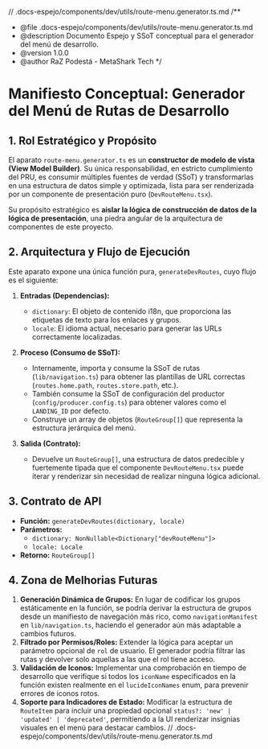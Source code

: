 // .docs-espejo/components/dev/utils/route-menu.generator.ts.md
/\*\*

- @file .docs-espejo/components/dev/utils/route-menu.generator.ts.md
- @description Documento Espejo y SSoT conceptual para el generador del menú de desarrollo.
- @version 1.0.0
- @author RaZ Podestá - MetaShark Tech
  \*/

# Manifiesto Conceptual: Generador del Menú de Rutas de Desarrollo

## 1. Rol Estratégico y Propósito

El aparato `route-menu.generator.ts` es un **constructor de modelo de vista (View Model Builder)**. Su única responsabilidad, en estricto cumplimiento del PRU, es consumir múltiples fuentes de verdad (SSoT) y transformarlas en una estructura de datos simple y optimizada, lista para ser renderizada por un componente de presentación puro (`DevRouteMenu.tsx`).

Su propósito estratégico es **aislar la lógica de construcción de datos de la lógica de presentación**, una piedra angular de la arquitectura de componentes de este proyecto.

## 2. Arquitectura y Flujo de Ejecución

Este aparato expone una única función pura, `generateDevRoutes`, cuyo flujo es el siguiente:

1.  **Entradas (Dependencias):**
    - `dictionary`: El objeto de contenido i18n, que proporciona las etiquetas de texto para los enlaces y grupos.
    - `locale`: El idioma actual, necesario para generar las URLs correctamente localizadas.

2.  **Proceso (Consumo de SSoT):**
    - Internamente, importa y consume la SSoT de rutas (`lib/navigation.ts`) para obtener las plantillas de URL correctas (`routes.home.path`, `routes.store.path`, etc.).
    - También consume la SSoT de configuración del productor (`config/producer.config.ts`) para obtener valores como el `LANDING_ID` por defecto.
    - Construye un array de objetos (`RouteGroup[]`) que representa la estructura jerárquica del menú.

3.  **Salida (Contrato):**
    - Devuelve un `RouteGroup[]`, una estructura de datos predecible y fuertemente tipada que el componente `DevRouteMenu.tsx` puede iterar y renderizar sin necesidad de realizar ninguna lógica adicional.

## 3. Contrato de API

- **Función:** `generateDevRoutes(dictionary, locale)`
- **Parámetros:**
  - `dictionary: NonNullable<Dictionary["devRouteMenu"]>`
  - `locale: Locale`
- **Retorno:** `RouteGroup[]`

## 4. Zona de Melhorias Futuras

1.  **Generación Dinámica de Grupos:** En lugar de codificar los grupos estáticamente en la función, se podría derivar la estructura de grupos desde un manifiesto de navegación más rico, como `navigationManifest` en `lib/navigation.ts`, haciendo el generador aún más adaptable a cambios futuros.
2.  **Filtrado por Permisos/Roles:** Extender la lógica para aceptar un parámetro opcional de `rol` de usuario. El generador podría filtrar las rutas y devolver solo aquellas a las que el rol tiene acceso.
3.  **Validación de Iconos:** Implementar una comprobación en tiempo de desarrollo que verifique si todos los `iconName` especificados en la función existen realmente en el `lucideIconNames` enum, para prevenir errores de iconos rotos.
4.  **Soporte para Indicadores de Estado:** Modificar la estructura de `RouteItem` para incluir una propiedad opcional `status?: 'new' | 'updated' | 'deprecated'`, permitiendo a la UI renderizar insignias visuales en el menú para destacar cambios.
    // .docs-espejo/components/dev/utils/route-menu.generator.ts.md
